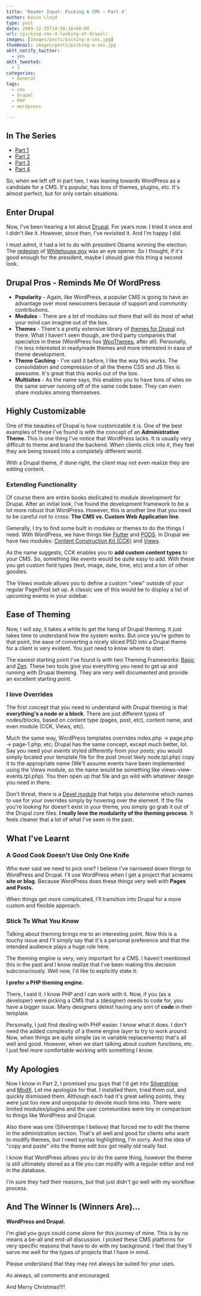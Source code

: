 ```yaml
---
title: 'Reader Input: Picking A CMS – Part 4'
author: Kevin Lloyd
type: post
date: 2009-12-25T14:50:18+00:00
url: /picking-cms-4-looking-at-drupal/
images: [images/posts/picking-a-cms.jpg]
thumbnail: images/posts/picking-a-cms.jpg
aktt_notify_twitter:
  - yes
aktt_tweeted:
  - 1
categories:
  - General
tags:
  - cms
  - drupal
  - PHP
  - wordpress

---
```

## In The Series

  * [Part 1][1]
  * [Part 2][2]
  * [Part 3][3]
  * [Part 4][4]

So, when we left off in part two, I was leaning towards WordPress as a candidate for a CMS. It's popular, has tons of themes, plugins, etc. It's almost perfect, but for only certain situations.

## Enter Drupal

Now, I've been hearing a lot about [Drupal][5]. For years now. I tried it once and I didn't like it. However, since then, I've revisited it. And I'm happy I did.

I must admit, it had a lot to do with president Obama winning the election. The [redesign][6] of [Whitehouse.gov][7] was an eye opener. So I thought, if it's good enough for the president, maybe I should give this thing a second look.

## Drupal Pros - Reminds Me Of WordPress

  * **Popularity** - Again, like WordPress, a popular CMS is going to have an advantage over most newcomers because of support and community contributions.
  * **Modules** - There are a lot of modules out there that will do most of what your mind can imagine out of the box.
  * **Themes** - There's a pretty extensive library of [themes for Drupal][8] out there. What I haven't seen though, are third party companies that specialize in these (WordPress has [WooThemes][9], after all). Personally, I'm less interested in readymade themes and more interested in ease of theme development.
  * **Theme Caching** - I've said it before, I like the way this works. The consolidation and compression of all the theme CSS and JS files is awesome. It's great that this works out of the box.
  * **Multisites** - As the name says, this enables you to have tons of sites on the same server running off of the same code base. They can even share modules among themselves.

## Highly Customizable

One of the beauties of Drupal is how customizable it is. One of the best examples of these I've found is with the concept of an **Administrative Theme**. This is one thing I've notice that WordPress lacks. It is usually very difficult to theme and brand the backend. When clients click into it, they feel they are being tossed into a completely different world.

With a Drupal theme, if done right, the client may not even realize they are editing content.

### Extending Functionality

Of course there are entire books dedicated to module development for Drupal. After an initial look, I've found the development framework to be a lot more robust that WordPress. However, this is another line that you need to be careful not to cross: **The CMS vs. Custom Web Application line**.

Generally, I try to find some built in modules or themes to do the things I need. With WordPress, we have things like [Flutter][10] and [PODS][11]. In Drupal we have two modules: [Content Construction Kit (CCK)][12] and [Views][13].

As the name suggests, CCK enables you to **add custom content types** to your CMS. So, something like _events_ would be quite easy to add. With these you get custom field types (text, image, date, time, etc) and a ton of other goodies.

The Views module allows you to define a custom "view" outside of your regular Page/Post set up. A classic use of this would be to display a list of upcoming events in your sidebar.

## Ease of Theming

Now, I will say, it takes a while to get the hang of Drupal theming. It just takes time to understand how the system works. But once you're gotten to that point, the ease of converting a nicely sliced PSD into a Drupal theme for a client is very evident. You just need to know where to start.

The easiest starting point I've found is with two Theming Frameworks: [Basic][14] and [Zen][15]. These two tools give you everything you need to get up and running with Drupal theming. They are very well documented and provide an excellent starting point.

### I love Overrides

The first concept that you need to understand with Drupal theming is that **everything's a node or a block**. There are just different types of nodes/blocks, based on content type (pages, post, etc), content name, and even module (CCK, Views, etc).

Much the same way, WordPress templates overrides index.php -> page.php -> page-1.php, etc; Drupal has the same concept, except much better, lol. Say you need your _events_ styled differently from your _posts_; you would simply located your template file for the post (most likely node.tpl.php) copy it to the appropriate name (We'll assume events have been implemented using the Views module, so the name would be something like views-view-events.tpl.php). You then open up that file and go wild with whatever design you need in there.

Don't threat, there is a [Devel module][16] that helps you determine which names to use for your overrides simply by hovering over the element. If the file you're looking for doesn't exist in your theme, you simply go grab it out of the Drupal core files. **I really love the modularity of the theming process**. It feels cleaner that a lot of what I've seen in the past.

## What I've Learnt

### A Good Cook Doesn't Use Only One Knife

Who ever said we need to pick one? I believe I've narrowed down things to WordPress and Drupal. I'll use WordPress when I get a project that screams **site or blog.** Because WordPress does these things very well with **Pages and Posts.**

When things get more complicated, I'll transition into Drupal for a more custom and flexible approach.

### Stick To What You Know

Talking about theming brings me to an interesting point. Now this is a touchy issue and I'll simply say that it's a personal preference and that the intended audience plays a huge role here.

The theming engine is very, very important for a CMS. I haven't mentioned this in the past and I know realize that I've been making this decision subconsciously. Well now, I'd like to explicitly state it:

**I prefer a PHP theming engine.**

There, I said it. I know PHP and I can work with it. Now, if you (as a developer) were picking a CMS that a (designer) needs to code for, you have a bigger issue. Many designers detest having any sort of **code** in their template.

Personally, I just find dealing with PHP easier. I know what it does. I don't need the added complexity of a theme engine layer to try to work around. Now, when things are quite simple (as in variable replacements) that's all well and good. However, when we start talking about custom functions, etc. I just feel more comfortable working with something I know.

## My Apologies

Now I know in Part 2, I promised you guys that I'd get into <a onclick="javascript:pageTracker._trackPageview('/outbound/article/silverstripe.org');" href="http://silverstripe.org/">Silverstripe</a> and <a onclick="javascript:pageTracker._trackPageview('/outbound/article/modxcms.com');" href="http://modxcms.com/">ModX</a>. Let me apologize for that. I installed them, tried them out, and quickly dismissed them. Although each had it's great selling points, they were just too new and unpopular to devote much time into. There were limited modules/plugins and the user communities were tiny in comparison to things like WordPress and Drupal.

Also there was one (Silverstripe I believe) that forced me to edit the theme in the administration section. That's all well and good for clients who want to modify themes, but I need syntax highlighting, I'm sorry. And the idea of "copy and paste" into the theme edit box got really old really fast.

I know that WordPress allows you to do the same thing, however the theme is still ultimately stored as a file you can modify with a regular editor and not in the database.

I'm sure they had their reasons, but that just didn't go well with my workflow process.

## And The Winner Is (Winners Are)...

**WordPress and Drupal.**

I'm glad you guys could come alone for this journey of mine. This is by no means a be-all and end-all discussion. I picked these CMS platforms for very specific reasons that have to do with my background. I feel that they'll serve me well for the types of projects that I have in mind.

Please understand that they may not always be suited for your uses.

As always, all comments and encouraged.

And Merry Christmas!!!!

 [1]: https://webdevelopment2.com/picking-a-cms-part-1/
 [2]: https://webdevelopment2.com/picking-a-cms-2-new-standards/
 [3]: https://webdevelopment2.com/picking-a-cms-3-wordpress-as-a-cms/
 [4]: /picking-cms-4-looking-at-drupal
 [5]: http://drupal.org
 [6]: http://drupal.org/whitehouse-gov-launches-on-drupal-engages-community
 [7]: http://Whitehouse.gov
 [8]: http://drupal.org/project/Themes
 [9]: http://www.woothemes.com/
 [10]: http://flutter.freshout.us/
 [11]: http://pods.uproot.us/
 [12]: http://drupal.org/project/cck
 [13]: http://drupal.org/project/views
 [14]: http://drupal.org/project/basic
 [15]: http://drupal.org/project/zen
 [16]: http://drupal.org/project/devel